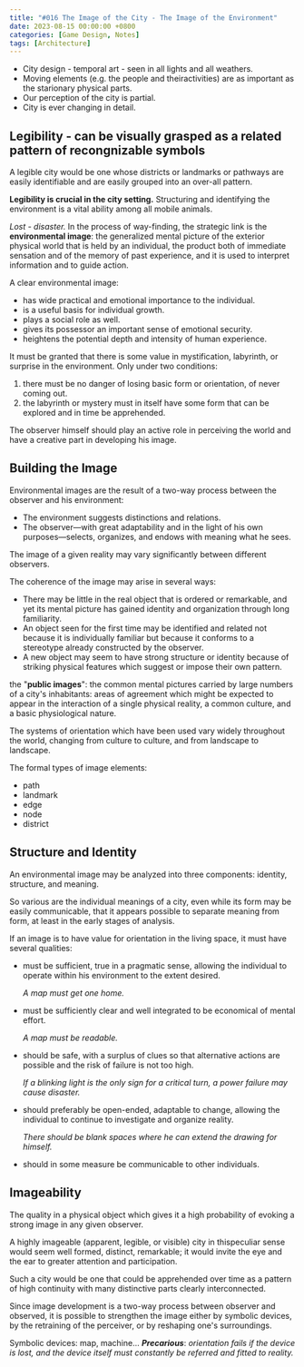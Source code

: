 ```yaml
---
title: "#016 The Image of the City - The Image of the Environment"
date: 2023-08-15 00:00:00 +0800
categories: [Game Design, Notes]
tags: [Architecture]
---
```


- City design - temporal art - seen in all lights and all weathers.
- Moving elements (e.g. the people and theiractivities) are as important as the starionary physical parts.
- Our perception of the city is partial.
- City is ever changing in detail.

## Legibility - can be visually grasped as a related pattern of recongnizable symbols
A legible city would be one whose districts or landmarks or pathways are easily identifiable and are easily grouped into an over-all pattern. 

**Legibility is crucial in the city setting.**
Structuring and identifying the environment is a vital ability among all mobile animals.

*Lost - disaster.*
In the process of way-finding, the strategic link is the **environmental image**: the generalized mental picture of the exterior physical world that is held by an individual, the product both of immediate sensation and of the memory of past experience, and it is used to interpret information and to guide action.

A clear environmental image:
- has wide practical and emotional importance to the individual.
- is a useful basis for individual growth. 
- plays a social role as well.
- gives its possessor an important sense of emotional security.
- heightens the potential depth and intensity of human experience.

It must be granted that there is some value in mystification, labyrinth, or surprise in the environment.
Only under two conditions:
1. there must be no danger of losing basic form or orientation, of never coming out.
2. the labyrinth or mystery must in itself have some form that can be explored and in time be apprehended.

The observer himself should play an active role in perceiving the world and have a creative part in developing his image. 

## Building the Image
Environmental images are the result of a two-way process between the observer and his environment:
- The environment suggests distinctions and relations.
- The observer—with great adaptability and in the light of his own purposes—selects, organizes, and endows with meaning what he sees.

The image of a given reality may vary significantly between different observers. 

The coherence of the image may arise in several ways:
- There may be little in the real object that is ordered or remarkable, and yet its mental picture has gained identity and organization through long familiarity.
- An object seen for the first time may be identified and related not because it is individually familiar but because it conforms to a stereotype already constructed by the observer.
- A new object may seem to have strong structure or identity because of striking physical features which suggest or impose their own pattern.

the "**public images**": the common mental pictures carried by large numbers of a city's inhabitants: areas of agreement which might be expected to appear in the interaction of a single physical reality, a common culture, and a basic physiological nature.

The systems of orientation which have been used vary widely throughout the world, changing from culture to culture, and from landscape to landscape.

The formal types of image elements:
- path
- landmark
- edge
- node
- district

## Structure and Identity
An environmental image may be analyzed into three components: identity, structure, and meaning.

So various are the individual meanings of a city, even while its form may be easily communicable, that it appears possible to separate meaning from form, at least in the early stages of analysis.

If an image is to have value for orientation in the living space, it must have several qualities:
-   must be sufficient, true in a pragmatic sense, allowing the individual to operate within his environment to the extent desired.

    *A map must get one home.*

-   must be sufficiently clear and well integrated to be economical of mental effort.

    *A map must be readable.*

-   should be safe, with a surplus of clues so that alternative actions are possible and the risk of failure is not too high.

    *If a blinking light is the only sign for a critical turn, a power failure may cause disaster.*

-   should preferably be open-ended, adaptable to change, allowing the individual to continue to investigate and organize reality.

    *There should be blank spaces where he can extend the drawing for himself.*
    
-   should in some measure be communicable to other individuals.

## Imageability
The quality in a physical object which gives it a high probability of evoking a strong image in any given observer.

A highly imageable (apparent, legible, or visible) city in thispeculiar sense would seem well formed, distinct, remarkable; it would invite the eye and the ear to greater attention and participation.

Such a city would be one that could be apprehended over time as a pattern of high continuity with many distinctive parts clearly interconnected.

Since image development is a two-way process between observer and observed, it is possible to strengthen the image either by symbolic devices, by the retraining of the perceiver, or by reshaping one's surroundings.

Symbolic devices: map, machine...
***Precarious***: *orientation fails if the device is lost, and the device itself must constantly be referred and fitted to reality.* 
